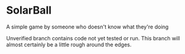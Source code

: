 # SolarBall
A simple game by someone who doesn't know what they're doing

Unverified branch contains code not yet tested or run.
This branch will almost certainly be a little rough around the edges.
